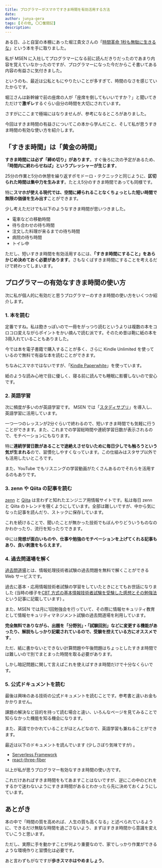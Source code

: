 ```yaml
---
title: プログラマーがスマホですきま時間を有効活用する方法
date: 
author: junya-gera
tags: [その他, 〇〇奮闘記]
description: 
---
```


ある日、ふと自室の本棚にあった堀江貴文さんの「[時間革命 1秒も無駄に生きるな](https://www.amazon.co.jp/%E6%99%82%E9%96%93%E9%9D%A9%E5%91%BD-%EF%BC%91%E7%A7%92%E3%82%82%E3%83%A0%E3%83%80%E3%81%AB%E7%94%9F%E3%81%8D%E3%82%8B%E3%81%AA-%E5%A0%80%E6%B1%9F-%E8%B2%B4%E6%96%87-ebook/dp/B07W5N2HK1)」という本を手に取りました。

私が MSEN に入社してプログラマーになる前に読んだきりだったのであまり内容を覚えていなかったのですが、プログラマーになった今だからこそ書いてある内容の有益さに気付きました。

というのも、最近は公私ともにやりたいことが多すぎて、時間のなさを感じていたからです。

堀江さんは新幹線で前の座席の人が「座席を倒してもいいですか？」と聞いてきただけで**激ギレ**するぐらい自分の時間を大切にされています。

さすがにここまで極端にはなりませんが、参考になるところがありました。

今回はすきま時間の有益さについてこの本から学んだこと、そして私が思うすきま時間の有効な使い方を紹介します。

## 「すきま時間」は「黄金の時間」

**すきま時間には必ず「締め切り」があります**。すぐ後ろに次の予定があるため、**「時間内に終わらせねば」というプレッシャーが生じます**。

25分の作業と5分の休憩を繰り返すポモドーロ・テクニックと同じように、**区切られた時間は集中力を生みます**。たとえ5分のすきま時間であっても同様です。

特に**スマホが使える現代では、空間に縛られることなくちょっとした短い時間で無限の価値を生み出す**ことができます。

少し考えただけでも以下のようなすきま時間が思いつきました。

- 電車などの移動時間
- 待ち合わせの待ち時間
- 注文した料理が来るまでの待ち時間
- 病院の待ち時間
- トイレ中

ただし、短いすきま時間を有効活用するには、**「すきま時間にすること」をあらかじめ決めておく必要があります**。さもなくばすきま時間にすることを考えるだけで終わってしまいます。

## プログラマーの有効なすきま時間の使い方

次に私が個人的に有効だと思うプログラマーのすきま時間の使い方をいくつか紹介します。

### 1. 本を読む

定番ですね。私は飽きっぽいので一冊をがっつり読むというよりは複数の本をコロコロ変えながらポイントをかい摘んで読む派です。そのため昔は鞄に紙の本を3冊入れていることもありました。

今では本を電子書籍で購入することが多く、さらに Kindle Unlimited を使っているので無料で有益な本を読むことができます。

ちなみにスマホではないですが、「[Kindle Paperwhite](https://www.amazon.co.jp/Kindle-Paperwhite-6-8%E3%82%A4%E3%83%B3%E3%83%81%E3%83%87%E3%82%A3%E3%82%B9%E3%83%97%E3%83%AC%E3%82%A4-%E8%89%B2%E8%AA%BF%E8%AA%BF%E7%AF%80%E3%83%A9%E3%82%A4%E3%83%88%E6%90%AD%E8%BC%89-%E5%BA%83%E5%91%8A%E3%81%AA%E3%81%97/dp/B08N3J8GTX/ref=sr_1_1?keywords=%E3%82%AD%E3%83%B3%E3%83%89%E3%83%AB%E3%83%9A%E3%83%BC%E3%83%91%E3%83%BC%E3%83%9B%E3%83%AF%E3%82%A4%E3%83%88&qid=1664628561&qu=eyJxc2MiOiIzLjM0IiwicXNhIjoiMi43NCIsInFzcCI6IjIuNjMifQ%3D%3D&sr=8-1)」を使っています。

紙のような読み心地で目に優しく、寝る前に読んでも睡眠に影響しないので安心です。

### 2. 英語学習

次に頻度が多いのが英語学習です。 MSEN では「[スタディサプリ](https://studysapuri.jp/)」を導入し、英語学習に活用しています。

一つ一つのレッスンが2分ぐらいで終わるので、短いすきま時間でも気軽に行うことができます。また、これまでの学習総時間や連続学習日数が表示されるので、モチベーションにもなります。

特に**連続学習日数があることで途絶えさせないために毎日少しでも触ろうという気が生まれる**ので、習慣化しやすくなっています。この仕組みはスタサプ以外でも活用したいところです。

また、YouTube でもリスニングの学習動画がたくさんあるのでそれらを活用するのもありです。

### 3. zenn や Qiita の記事を読む

[zenn](https://zenn.dev/) と [Qiita](https://qiita.com/) は言わずと知れたエンジニア用情報サイトです。私は毎日 zenn と Qiita のトレンドを覗くようにしています。全部は難しいですが、中から気になった記事を読んだり、ストックに保存しています。

これを続けることで、聞いたことが無かった技術でもぼんやりどういうものなのかわかったり、流行を知ったりできます。

中には**発想が面白いものや、仕事や勉強のモチベーションを上げてくれる記事もあり、良い刺激をもらえます**。

### 4. 過去問道場を解く

[過去問道場](https://www.fe-siken.com/)とは、情報処理技術者試験の過去問題を無料で解くことができる Web サービスです。

過去に基本・応用情報技術者試験の学習をしていたときにとてもお世話になりました (当時の様子を[CBT 方式の基本情報技術者試験を受験した感想とその勉強法](https://mseeeen.msen.jp/take-the-kihon-joho-exam-at-cbt/)という記事に記載しています) 。

また、MSEN では月に1回勉強会を行っていて、その際に情報セキュリティ教育として情報セキュリティマネジメント試験の過去問道場を利用しています。

**完全無料でありながら、出題を「分野別」・「試験回別」などに変更する機能があったり、解説もしっかり記載されているので、受験を控えている方にオススメです**。

ただ、紙に書かないとできない計算問題や午後問題はちょっとしたすきま時間では難しいので別でまとまった時間を取る必要があります。

しかし暗記問題に関して言えばこれを使えばすきま時間だけで十分なくらいです。

### 5. 公式ドキュメントを読む

最後は興味のある技術の公式ドキュメントを読むことです。参考書と違いお金もかかりません。

課題の解決など目的を持って読む場合と違い、いろんなページを見てみることで知らなかった機能を知る機会になります。

また、英語でかかれていることがほとんどなので、英語学習も兼ねることができます。

最近は以下のドキュメントを読んでいます (少しさぼり気味ですが) 。

- [Serverless Framework](https://www.serverless.com/framework/docs)
- [react-three-fiber](https://docs.pmnd.rs/react-three-fiber/getting-started/introduction)

以上が私が思うプログラマー有効なすきま時間の使い方です。

これだけあればすきま時間をもてあますことはないですが、逆にこの中のどれをするかで迷わないようにすきま時間があるとわかったら先に決めておくようにしています。

## あとがき

本の中で「時間の質を高めれば、人生の質も高くなる」と述べられているように、できるだけ無駄な時間を過ごさないよう、まずはすきま時間から意識を変えていこうと思います。

ただし、実際に手を動かすことが何より重要なので、家でしっかり作業ができるような環境作りと習慣化は必要です。

あと言わずもがなですが**歩きスマホはやめましょう**。